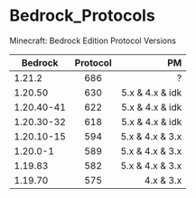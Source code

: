 # Bedrock_Protocols
Minecraft: Bedrock Edition Protocol Versions

| Bedrock   |      Protocol      |  PM |
|----------|:-------------:|------:|
| 1.21.2 |  686 | ? |
| 1.20.50 |  630 | 5.x & 4.x & idk |
| 1.20.40-41 |  622 | 5.x & 4.x & idk |
| 1.20.30-32 |  618 | 5.x & 4.x & idk |
| 1.20.10-15 |  594 | 5.x & 4.x & 3.x |
| 1.20.0-1 |  589 | 5.x & 4.x & 3.x |
| 1.19.83 |    582   |   5.x & 4.x & 3.x |
| 1.19.70 | 575 |    4.x & 3.x |
